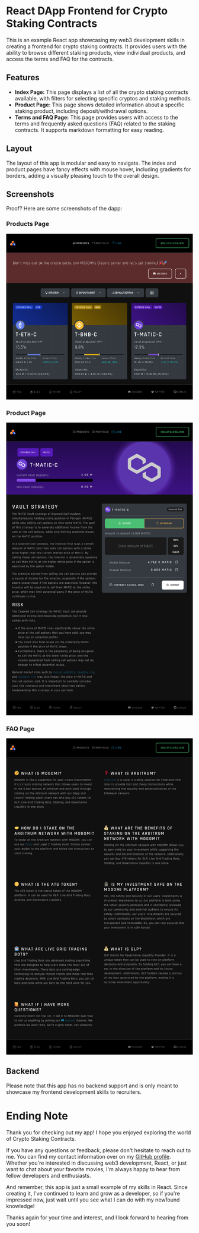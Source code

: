 # React DApp Frontend for Crypto Staking Contracts

This is an example React app showcasing my web3 development skills in creating a frontend for crypto staking contracts. It provides users with the ability to browse different staking products, view individual products, and access the terms and FAQ for the contracts.

## Features

- **Index Page:** This page displays a list of all the crypto staking contracts available, with filters for selecting specific cryptos and staking methods.
- **Product Page:** This page shows detailed information about a specific staking product, including deposit/withdrawal options.
- **Terms and FAQ Page:** This page provides users with access to the terms and frequently asked questions (FAQ) related to the staking contracts. It supports markdown formatting for easy reading.

## Layout

The layout of this app is modular and easy to navigate. The index and product pages have fancy effects with mouse hover, including gradients for borders, adding a visually pleasing touch to the overall design.

## Screenshots

Proof? Here are some screenshots of the dapp:

### Products Page

![Products Page](/screenshots/products.png)

### Product Page

![Product Page](/screenshots/product.png)

### FAQ Page

![FAQ Page](/screenshots/faq.png)

## Backend

Please note that this app has no backend support and is only meant to showcase my frontend development skills to recruiters.

# Ending Note

Thank you for checking out my app! I hope you enjoyed exploring the world of Crypto Staking Contracts.

If you have any questions or feedback, please don't hesitate to reach out to me. You can find my contact information over on my [GitHub profile](https://github.com/algj). Whether you're interested in discussing web3 development, React, or just want to chat about your favorite movies, I'm always happy to hear from fellow developers and enthusiasts.

And remember, this app is just a small example of my skills in React. Since creating it, I've continued to learn and grow as a developer, so if you're impressed now, just wait until you see what I can do with my newfound knowledge!

Thanks again for your time and interest, and I look forward to hearing from you soon!
